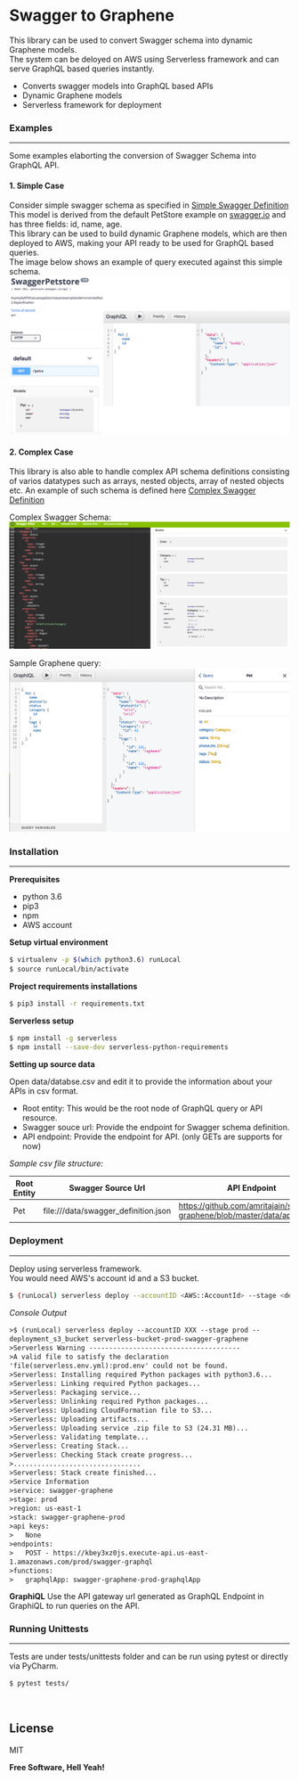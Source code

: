 # Swagger to Graphene 
This library can be used to convert Swagger schema into dynamic Graphene models. <br/>
The system can be deloyed on AWS using Serverless framework and can serve GraphQL based queries instantly. 

- Converts swagger models into GraphQL based APIs 
- Dynamic Graphene models 
- Serverless framework for deployment 

### Examples 
---- 
Some examples elaborting the conversion of Swagger Schema into GraphQL API. 

#### 1. Simple Case 
Consider simple swagger schema as specified in [Simple Swagger Definition](https://github.com/amritajain/swagger-graphene/blob/master/data/simple_swagger_definition.json) <br/>
This model is derived from the default PetStore example on [swagger.io](http://swagger.io) and has three fields: id, name, age. <br/>
This library can be used to build dynamic Graphene models, which are then deployed to AWS, making your API ready to be used for GraphQL based queries. <br/>
The image below shows an example of query executed against this simple schema. <br/>
![N|Solid](https://github.com/amritajain/swagger-graphene/blob/master/docs/swagger-graphene-simple-example.png) 

#### 2. Complex Case 
This library is also able to handle complex API schema definitions consisting of varios datatypes such as arrays, nested objects, array of nested objects etc. An example of such schema is defined here [Complex Swagger Definition](https://github.com/amritajain/swagger-graphene/blob/master/data/swagger_definition.json) 

Complex Swagger Schema: 
![N|Solid](https://github.com/amritajain/swagger-graphene/blob/master/docs/swagger-complex-example.png) 

Sample Graphene query: 
![N|Solid](https://github.com/amritajain/swagger-graphene/blob/master/docs/graphene-complex-example.png) 


### Installation 
---- 
**Prerequisites** 
- python 3.6 
- pip3 
- npm 
- AWS account 

**Setup virtual environment** 
```sh 
$ virtualenv -p $(which python3.6) runLocal 
$ source runLocal/bin/activate 
``` 

**Project requirements installations** 
```sh 
$ pip3 install -r requirements.txt 
``` 

**Serverless setup** 
```sh 
$ npm install -g serverless 
$ npm install --save-dev serverless-python-requirements 
``` 

**Setting up source data** 

Open data/databse.csv and edit it to provide the information about your APIs in csv format. 
* Root entity: This would be the root node of GraphQL query or API resource. 
* Swagger souce url: Provide the endpoint for Swagger schema definition. 
* API endpoint: Provide the endpoint for API. (only GETs are supports for now) 

*Sample csv file structure:* 

| Root Entity | Swagger Source Url | API Endpoint | 
| ------------- | ------------- | ------------- | 
| Pet | file:///data/swagger_definition.json | https://github.com/amritajain/swagger-graphene/blob/master/data/api-pet| 


### Deployment
----

Deploy using serverless framework. <br/> You would need AWS's account id and a S3 bucket. 
```sh 
$ (runLocal) serverless deploy --accountID <AWS::AccountId> --stage <dev|qa|prod> --deployment_s3_bucket <s3_bucket_name> 
``` 

*Console Output* 
``` 
>$ (runLocal) serverless deploy --accountID XXX --stage prod --deployment_s3_bucket serverless-bucket-prod-swagger-graphene
>Serverless Warning -------------------------------------- 
>A valid file to satisfy the declaration 'file(serverless.env.yml):prod.env' could not be found. 
>Serverless: Installing required Python packages with python3.6... 
>Serverless: Linking required Python packages... 
>Serverless: Packaging service... 
>Serverless: Unlinking required Python packages... 
>Serverless: Uploading CloudFormation file to S3... 
>Serverless: Uploading artifacts... 
>Serverless: Uploading service .zip file to S3 (24.31 MB)... 
>Serverless: Validating template... 
>Serverless: Creating Stack... 
>Serverless: Checking Stack create progress... 
>................................ 
>Serverless: Stack create finished... 
>Service Information 
>service: swagger-graphene 
>stage: prod 
>region: us-east-1 
>stack: swagger-graphene-prod 
>api keys: 
>   None 
>endpoints: 
>   POST - https://kbey3xz0js.execute-api.us-east-1.amazonaws.com/prod/swagger-graphql 
>functions: 
>   graphqlApp: swagger-graphene-prod-graphqlApp 
``` 

**GraphiQL** 
Use the API gateway url generated as GraphQL Endpoint in GraphiQL to run queries on the API. 
<br/>


### Running Unittests 
---- 
Tests are under tests/unittests folder and can be run using pytest or directly via PyCharm. 
```sh 
$ pytest tests/ 

``` 
<br/>

License 
---- 

MIT 

**Free Software, Hell Yeah!** 
